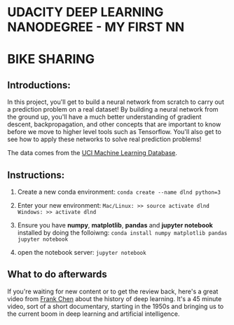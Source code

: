 # UDACITY DEEP LEARNING NANODEGREE - MY FIRST NN 
# BIKE SHARING 

## Introductions: 
In this project, you'll get to build a neural network from scratch to carry out a prediction problem on a real dataset! By building a neural network from the ground up, you'll have a much better understanding of gradient descent, backpropagation, and other concepts that are important to know before we move to higher level tools such as Tensorflow. You'll also get to see how to apply these networks to solve real prediction problems!

The data comes from the [UCI Machine Learning Database](https://archive.ics.uci.edu/ml/datasets/Bike+Sharing+Dataset).

## Instructions: 
1. Create a new conda environment: 
`conda create --name dlnd python=3 `

2. Enter your new environment:
`Mac/Linux: >> source activate dlnd `
` Windows: >> activate dlnd `

3. Ensure you have **numpy**, **matplotlib**, **pandas** and **jupyter notebook** installed by doing the folloiwng: 
`conda install numpy matplotlib pandas jupyter notebook`

4. open the notebook server: 
`jupyter notebook`


## What to do afterwards
If you're waiting for new content or to get the review back, here's a great video from [Frank Chen](https://vimeo.com/170189199) about the history of deep learning. It's a 45 minute video, sort of a short documentary, starting in the 1950s and bringing us to the current boom in deep learning and artificial intelligence.
